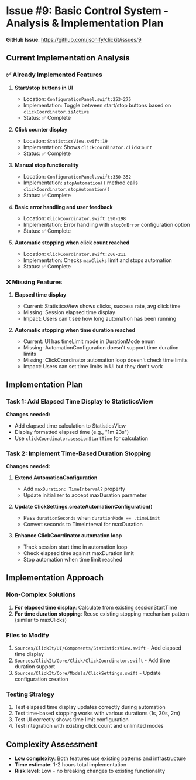 # Issue #9: Basic Control System - Analysis & Implementation Plan

**GitHub Issue**: https://github.com/jsonify/clickit/issues/9

## Current Implementation Analysis

### ✅ Already Implemented Features

1. **Start/stop buttons in UI** 
   - Location: `ConfigurationPanel.swift:253-275`
   - Implementation: Toggle between start/stop buttons based on `clickCoordinator.isActive`
   - Status: ✅ Complete

2. **Click counter display**
   - Location: `StatisticsView.swift:19`
   - Implementation: Shows `clickCoordinator.clickCount`
   - Status: ✅ Complete

3. **Manual stop functionality**
   - Location: `ConfigurationPanel.swift:350-352`
   - Implementation: `stopAutomation()` method calls `clickCoordinator.stopAutomation()`
   - Status: ✅ Complete

4. **Basic error handling and user feedback**
   - Location: `ClickCoordinator.swift:190-198`
   - Implementation: Error handling with `stopOnError` configuration option
   - Status: ✅ Complete

5. **Automatic stopping when click count reached**
   - Location: `ClickCoordinator.swift:206-211`
   - Implementation: Checks `maxClicks` limit and stops automation
   - Status: ✅ Complete

### ❌ Missing Features

1. **Elapsed time display**
   - Current: StatisticsView shows clicks, success rate, avg click time
   - Missing: Session elapsed time display
   - Impact: Users can't see how long automation has been running

2. **Automatic stopping when time duration reached**
   - Current: UI has timeLimit mode in DurationMode enum
   - Missing: AutomationConfiguration doesn't support time duration limits
   - Missing: ClickCoordinator automation loop doesn't check time limits
   - Impact: Users can set time limits in UI but they don't work

## Implementation Plan

### Task 1: Add Elapsed Time Display to StatisticsView

**Changes needed:**
- Add elapsed time calculation to StatisticsView
- Display formatted elapsed time (e.g., "1m 23s")
- Use `clickCoordinator.sessionStartTime` for calculation

### Task 2: Implement Time-Based Duration Stopping

**Changes needed:**

1. **Extend AutomationConfiguration**
   - Add `maxDuration: TimeInterval?` property
   - Update initializer to accept maxDuration parameter

2. **Update ClickSettings.createAutomationConfiguration()**
   - Pass `durationSeconds` when `durationMode == .timeLimit`
   - Convert seconds to TimeInterval for maxDuration

3. **Enhance ClickCoordinator automation loop**
   - Track session start time in automation loop
   - Check elapsed time against maxDuration limit
   - Stop automation when time limit reached

## Implementation Approach

### Non-Complex Solutions

1. **For elapsed time display**: Calculate from existing sessionStartTime
2. **For time duration stopping**: Reuse existing stopping mechanism pattern (similar to maxClicks)

### Files to Modify

1. `Sources/ClickIt/UI/Components/StatisticsView.swift` - Add elapsed time display
2. `Sources/ClickIt/Core/Click/ClickCoordinator.swift` - Add time duration support
3. `Sources/ClickIt/Core/Models/ClickSettings.swift` - Update configuration creation

### Testing Strategy

1. Test elapsed time display updates correctly during automation
2. Test time-based stopping works with various durations (1s, 30s, 2m)
3. Test UI correctly shows time limit configuration
4. Test integration with existing click count and unlimited modes

## Complexity Assessment

- **Low complexity**: Both features use existing patterns and infrastructure
- **Time estimate**: 1-2 hours total implementation
- **Risk level**: Low - no breaking changes to existing functionality